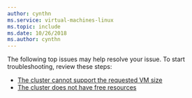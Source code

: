 ```yaml
---
author: cynthn
ms.service: virtual-machines-linux
ms.topic: include
ms.date: 10/26/2018
ms.author: cynthn
---
```

The following top issues may help resolve your issue. To start troubleshooting, review these steps:

- [The cluster cannot support the requested VM size](../azure/virtual-machines/troubleshoot-deployment-new-vm-linux.md#the-cluster-cannot-support-the-requested-vm-size)
- [The cluster does not have free resources](../azure/virtual-machines/troubleshoot-deployment-new-vm-linux.md#the-cluster-does-not-have-free-resources)